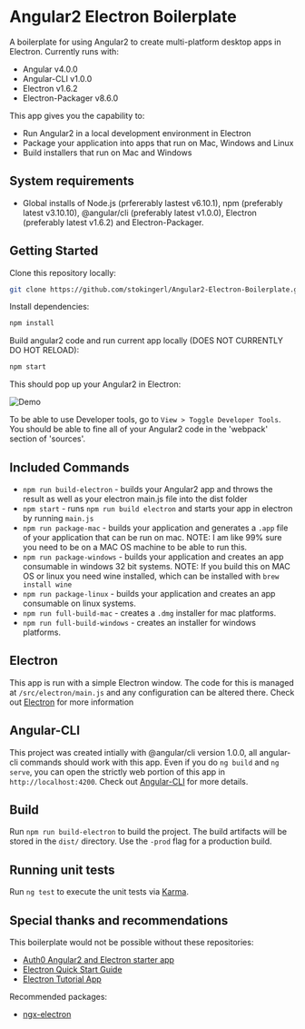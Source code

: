 # Angular2 Electron Boilerplate

A boilerplate for using Angular2 to create multi-platform desktop apps in Electron. Currently runs with:

- Angular v4.0.0
- Angular-CLI v1.0.0
- Electron v1.6.2
- Electron-Packager v8.6.0

This app gives you the capability to:

- Run Angular2 in a local development environment in Electron
- Package your application into apps that run on Mac, Windows and Linux
- Build installers that run on Mac and Windows

## System requirements

- Global installs of Node.js (prfererably lastest v6.10.1), npm (preferably latest v3.10.10), @angular/cli (preferably latest v1.0.0), Electron (preferably latest v1.6.2) and Electron-Packager.

## Getting Started

Clone this repository locally:

``` bash
git clone https://github.com/stokingerl/Angular2-Electron-Boilerplate.git
```

Install dependencies:

``` bash
npm install
```

Build angular2 code and run current app locally (DOES NOT CURRENTLY DO HOT RELOAD):

``` bash
npm start
```

This should pop up your Angular2 in Electron:

![Demo](http://i.imgur.com/NJ7w7rd.png)

To be able to use Developer tools, go to `View > Toggle Developer Tools`. You should be able to fine all of your Angular2 code in the 'webpack' section of 'sources'.

## Included Commands

- `npm run build-electron` - builds your Angular2 app and throws the result as well as your electron main.js file into the dist folder
- `npm start` - runs `npm run build electron` and starts your app in electron by running `main.js`
- `npm run package-mac` - builds your application and generates a `.app` file of your application that can be run on mac. NOTE: I am like 99% sure you need to be on a MAC OS machine to be able to run this.
- `npm run package-windows` - builds your application and creates an app consumable in windows 32 bit systems. NOTE: If you build this on MAC OS or linux you need wine installed, which can be installed with `brew install wine`
- `npm run package-linux` - builds your application and creates an app consumable on linux systems.
- `npm run full-build-mac` - creates a `.dmg` installer for mac platforms.
- `npm run full-build-windows` - creates an installer for windows platforms.

## Electron

This app is run with a simple Electron window. The code for this is managed at `/src/electron/main.js` and any configuration can be altered there. Check out [Electron](https://github.com/electron/electron) for more information

## Angular-CLI

This project was created intially with @angular/cli version 1.0.0, all angular-cli commands should work with this app. Even if you do `ng build` and `ng serve`, you can open the strictly web portion of this app in `http://localhost:4200`. Check out [Angular-CLI](https://github.com/angular/angular-cli) for more details.

## Build

Run `npm run build-electron` to build the project. The build artifacts will be stored in the `dist/` directory. Use the `-prod` flag for a production build.

## Running unit tests

Run `ng test` to execute the unit tests via [Karma](https://karma-runner.github.io).

## Special thanks and recommendations

This boilerplate would not be possible without these repositories:

- [Auth0 Angular2 and Electron starter app](https://github.com/auth0-blog/angular2-electron)
- [Electron Quick Start Guide](https://github.com/electron/electron-quick-start)
- [Electron Tutorial App](https://github.com/crilleengvall/electron-tutorial-app)

Recommended packages:

- [ngx-electron](https://www.npmjs.com/package/ngx-electron)

